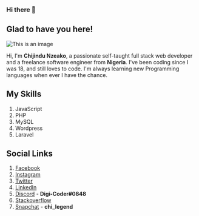 ### Hi there 👋

<!--
**Digi-Coder1/Digi-Coder1** is a ✨ _special_ ✨ repository because its `README.md` (this file) appears on your GitHub profile.

Here are some ideas to get you started:

- 🔭 I’m currently working on ...
- 🌱 I’m currently learning ...
- 👯 I’m looking to collaborate on ...
- 🤔 I’m looking for help with ...
- 💬 Ask me about ...
- 📫 How to reach me: ...
- 😄 Pronouns: ...
- ⚡ Fun fact: ...
-->

## Glad to have you here!

![This is an image](https://scontent.fabb1-1.fna.fbcdn.net/v/t1.6435-9/191791822_101385745498387_1815403153067015604_n.jpg?_nc_cat=108&ccb=1-5&_nc_sid=09cbfe&_nc_eui2=AeFuf9bMMfoClBVqGsWP9c-fOQOd283lfW05A53bzeV9ba4QLYPyg1LkubZsJjEKYLEYB6pFRb2VN-F8oewX806t&_nc_ohc=bKEyfiovVusAX-IrDIO&_nc_ht=scontent.fabb1-1.fna&oh=7a5199cd909ac5d67f070876cdcdffcc&oe=619C461D)

Hi, I'm **Chijindu Nzeako**, a passionate self-taught full stack web developer and a freelance software engineer from **Nigeria**. I've been coding since I was 18, and still loves to code. I'm always learning new Programming languages when ever I have the chance.

## My Skills

1. JavaScript
2. PHP
3. MySQL
4. Wordpress
5. Laravel

## Social Links

1. [Facebook](https://web.facebook.com/nzeako.chijindu.1/)
2. [Instagram](https://www.instagram.com/digi_coder/)
3. [Twitter](https://twitter.com/digi_coder/)
4. [LinkedIn](https://www.linkedin.com/in/chijindunzeako/)
5. [Discord](https://discord.com/) - **Digi-Coder#0848**
6. [Stackoverflow](https://stackoverflow.com/users/16476639/digi-coder)
7. [Snapchat](https://www.snapchat.com/add/chi_legend) - **chi_legend**
